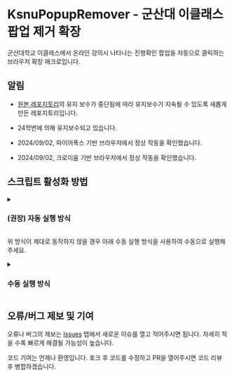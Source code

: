 # KsnuPopupRemover - 군산대 이클래스 팝업 제거 확장

군산대학교 이클래스에서 온라인 강의시 나타나는 진행확인 팝업을 자동으로 클릭하는 브라우저 확장 매크로입니다.

## 알림
* [원본 레포지토리](https://github.com/antibiotics11/KsnuPopupRemover)의 유지 보수가 중단됨에 따라 유지보수가 지속될 수 있도록 새롭게 만든 레포지토리입니다.
* 24학번에 의해 유지보수되고 있습니다.

* 2024/09/02, 파이어폭스 기반 브라우저에서 정상 작동을 확인했습니다.
* 2024/09/02, 크로미움 기반 브라우저에서 정상 작동을 확인했습니다.

## 스크립트 활성화 방법

<details>
  <summary><h3>(권장) 자동 실행 방식</h3></summary>

  <ol>
   <li>Tampermonkey 확장 프로그램 설치</li>
    <ul><li>크로미움 기반 브라우저 (구글 크롬, 엣지, 네이버 웨일, 비발디, 아크, 오페라, 브레이브 등) - <a href="https://chromewebstore.google.com/detail/tampermonkey/dhdgffkkebhmkfjojejmpbldmpobfkfo">여기에서 설치</a></li>
    <li>파이어폭스 기반 브라우저 (파이어폭스, 플룹, 젠 등) - <a href="https://addons.mozilla.org/en-US/firefox/addon/tampermonkey/">여기에서 설치</a></li><li>어떤 브라우저인지 모르시겠다면 둘 다 들어가보세요. 호환되는 브라우저가 아니라면 설치 버튼이 비활성화되어 있거나 설치가 진행되지 않습니다.</li></li></ul>
    <li><a href="https://github.com/p-sw/KsnuPopupRemover/raw/main/kpr.user.js">여기</a>를 클릭해 자동 스크립트 설치</li>
    <li>크로미움 기반 브라우저일 경우 개발자 모드를 활성화 해야 합니다.<br/>
      <blockquote>
        Developer Mode is necessary due to the two-step user authorization for userscripts: the <code>userScripts</code> permission and the Developer Mode option. The <code>userScripts</code> permission, on its own, does not trigger a user warning upon installation. So this additional step likely reflects Google's intention to ensure that users are making an informed decision to run extensions that use Userscripts.
      </blockquote>
      개발자 모드를 활성화 하는 방법은 다음과 같습니다.
      <ol>
        <li>새 브라우저 창에서 <code>chrome://extensions</code> 또는 <code>edge://extensions</code>를 입력해 확장 프로그램 페이지로 이동하세요.</li>
        <li>오른쪽 상단의 "개발자 모드"를 활성화하세요.</li>
        <li>브라우저를 재시작하세요.</li>
      </ol>
    </li>
    <li>적용 완료</li>
  </ol>

</details>

위 방식이 제대로 동작하지 않을 경우 아래 수동 실행 방식을 사용하여 수동으로 실행해주세요.

<details>
 <summary><h3>수동 실행 방식</h3></summary>
 <ol>
  <li>강의 학습 페이지 접속 (학습하기 클릭 후 뜨는 팝업 페이지)</li>
  <li><code>Ctrl(컨트롤)</code> + <code>Shift(시프트)</code> + <code>I</code> 클릭 -> 개발자 도구 열림</li>
  <li>상단 탭에서 <code>Element</code> 옆의 <code>Console</code> 탭 클릭</li>
  <li>맨 밑에 아래의 코드뭉치를 복붙 후 엔터</li>
  <li><code>lecture_iframe: null</code>이 0.5초마다 출력된다면 적용 완료</li>
 </ol>
 <ul>
  <li>만약 PopupRemover를 중단하고 싶을 경우 <code>stopPopupRemover()</code> 입력 후 엔터</li>
  <li>페이지를 나갈 때는 PopupRemover를 중단하지 않아도 됨</li>
 </ul>

```js
class R{constructor(){}start(){this.interval=setInterval(function(){let t=document.getElementById("contentsCheckForm");if(console.log("lecture_iframe:",t),!t)return;let e=t.contentWindow.document.querySelector("body > form > div > div.footer > ul > li > a");console.log("lecture_btn: ",e),e&&"function"==typeof e.click&&e.click()},500)}stop(){this.interval&&(clearInterval(this.interval),this.interval=null)}}function stopPopupRemover(){if(!p||!p.interval){console.log("Not started yet");return}p.stop()}(p=new R).start();
```
**정상 작동을 확인했습니다.**

Minify되지 않은 코드는 [여기](https://github.com/p-sw/KsnuPopupRemover/blob/main/loaderscript.js)에서 보실 수 있습니다. (loaderscript.js)
 
</details>

<!--
## ~~설치 및 활성화 방법 (MS Edge 기준)~~

1. [최신 릴리즈 버전](https://github.com/p-sw/KsnuPopupRemover/releases/tag/v.1.3-alpha)의 소스 파일(.zip) 다운로드 및 압축 해제
2. Edge 우측 상단의 "..." 클릭 => "확장" 클릭
3. 좌측 하단의 "개발자 모드" 활성화
4. "설치된 확장"에서 "압축 풀린 파일 로드" 클릭
5. 압축 해제한 폴더 선택
6. 아래 스크린샷처럼 "설치된 확장" 목록과 주소창 우측에 아이콘이 추가되었다면 설치 완료

### 정상 작동하지 않을 경우
"설치된 확장" => KsnuPopupRemover => "세부 정보" => "InPrivate에서 허용" 체크 => 브라우저 재시작

### 테스트되지 않은 최신 버전 설치

**주의:** 테스트되지 않은 최신 버전의 경우 의도되지 않은 버그나 오류가 생길 수 있습니다.

1. [테스트되지 않은 최신 버전](https://github.com/p-sw/KsnuPopupRemover/archive/refs/heads/main.zip) (.zip) 다운로드 및 압축 해제
2. Edge 우측 상단의 "..." 클릭 => "확장" 클릭
3. 좌측 하단의 "개발자 모드" 활성화
4. "설치된 확장"에서 "압축 풀린 파일 로드" 클릭
5. 압축 해제한 폴더 선택
6. 아래 스크린샷처럼 "설치된 확장" 목록과 주소창 우측에 아이콘이 추가되었다면 설치 완료

## ~~스크린샷~~

![1](https://user-images.githubusercontent.com/75349747/131472983-3403cc72-8c68-47ca-892f-34463f015f65.PNG)
![2](https://user-images.githubusercontent.com/75349747/138016726-bbedb7dc-02ea-4384-b3f3-40fd27142f3c.png)
-->

## 오류/버그 제보 및 기여

오류나 버그의 제보는 [Issues](https://github.com/p-sw/KsnuPopupRemover/issues) 탭에서 새로운 이슈를 열고 적어주시면 됩니다. 자세히 적을 수록 빠르게 해결될 가능성이 높습니다.

코드 기여는 언제나 환영입니다. 포크 후 코드를 수정하고 PR을 열어주시면 코드 리뷰 후 병합하겠습니다.
